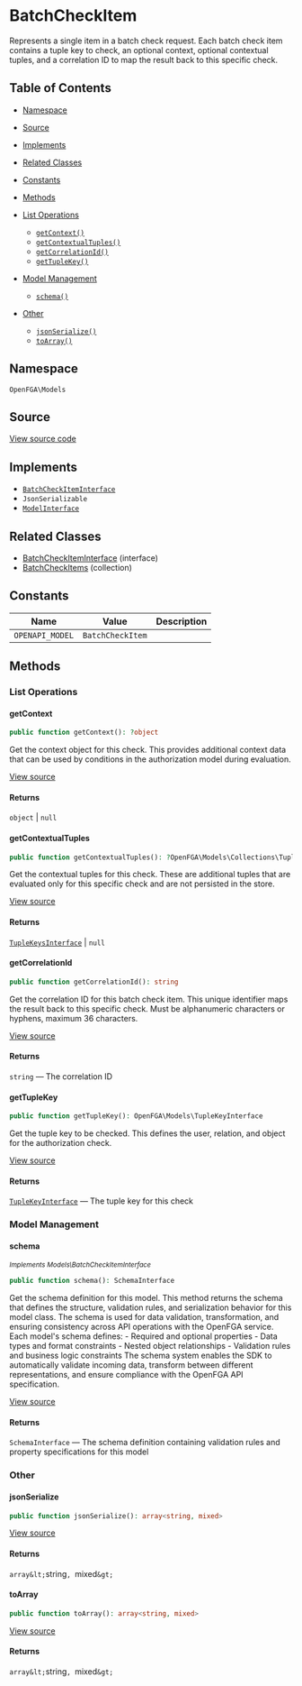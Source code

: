 # BatchCheckItem

Represents a single item in a batch check request. Each batch check item contains a tuple key to check, an optional context, optional contextual tuples, and a correlation ID to map the result back to this specific check.

## Table of Contents

- [Namespace](#namespace)
- [Source](#source)
- [Implements](#implements)
- [Related Classes](#related-classes)
- [Constants](#constants)
- [Methods](#methods)

- [List Operations](#list-operations)
  - [`getContext()`](#getcontext)
  - [`getContextualTuples()`](#getcontextualtuples)
  - [`getCorrelationId()`](#getcorrelationid)
  - [`getTupleKey()`](#gettuplekey)
- [Model Management](#model-management)
  - [`schema()`](#schema)
- [Other](#other)
  - [`jsonSerialize()`](#jsonserialize)
  - [`toArray()`](#toarray)

## Namespace

`OpenFGA\Models`

## Source

[View source code](https://github.com/evansims/openfga-php/blob/main/src/Models/BatchCheckItem.php)

## Implements

- [`BatchCheckItemInterface`](BatchCheckItemInterface.md)
- `JsonSerializable`
- [`ModelInterface`](ModelInterface.md)

## Related Classes

- [BatchCheckItemInterface](Models/BatchCheckItemInterface.md) (interface)
- [BatchCheckItems](Models/Collections/BatchCheckItems.md) (collection)

## Constants

| Name            | Value            | Description |
| --------------- | ---------------- | ----------- |
| `OPENAPI_MODEL` | `BatchCheckItem` |             |

## Methods

### List Operations

#### getContext

```php
public function getContext(): ?object

```

Get the context object for this check. This provides additional context data that can be used by conditions in the authorization model during evaluation.

[View source](https://github.com/evansims/openfga-php/blob/main/src/Models/BatchCheckItem.php#L195)

#### Returns

`object` &#124; `null`

#### getContextualTuples

```php
public function getContextualTuples(): ?OpenFGA\Models\Collections\TupleKeysInterface

```

Get the contextual tuples for this check. These are additional tuples that are evaluated only for this specific check and are not persisted in the store.

[View source](https://github.com/evansims/openfga-php/blob/main/src/Models/BatchCheckItem.php#L204)

#### Returns

[`TupleKeysInterface`](Models/Collections/TupleKeysInterface.md) &#124; `null`

#### getCorrelationId

```php
public function getCorrelationId(): string

```

Get the correlation ID for this batch check item. This unique identifier maps the result back to this specific check. Must be alphanumeric characters or hyphens, maximum 36 characters.

[View source](https://github.com/evansims/openfga-php/blob/main/src/Models/BatchCheckItem.php#L213)

#### Returns

`string` — The correlation ID

#### getTupleKey

```php
public function getTupleKey(): OpenFGA\Models\TupleKeyInterface

```

Get the tuple key to be checked. This defines the user, relation, and object for the authorization check.

[View source](https://github.com/evansims/openfga-php/blob/main/src/Models/BatchCheckItem.php#L222)

#### Returns

[`TupleKeyInterface`](TupleKeyInterface.md) — The tuple key for this check

### Model Management

#### schema

*<small>Implements Models\BatchCheckItemInterface</small>*

```php
public function schema(): SchemaInterface

```

Get the schema definition for this model. This method returns the schema that defines the structure, validation rules, and serialization behavior for this model class. The schema is used for data validation, transformation, and ensuring consistency across API operations with the OpenFGA service. Each model&#039;s schema defines: - Required and optional properties - Data types and format constraints - Nested object relationships - Validation rules and business logic constraints The schema system enables the SDK to automatically validate incoming data, transform between different representations, and ensure compliance with the OpenFGA API specification.

[View source](https://github.com/evansims/openfga-php/blob/main/src/Models/ModelInterface.php#L52)

#### Returns

`SchemaInterface` — The schema definition containing validation rules and property specifications for this model

### Other

#### jsonSerialize

```php
public function jsonSerialize(): array<string, mixed>

```

[View source](https://github.com/evansims/openfga-php/blob/main/src/Models/BatchCheckItem.php#L233)

#### Returns

`array&lt;`string`, `mixed`&gt;`

#### toArray

```php
public function toArray(): array<string, mixed>

```

[View source](https://github.com/evansims/openfga-php/blob/main/src/Models/BatchCheckItem.php#L248)

#### Returns

`array&lt;`string`, `mixed`&gt;`
